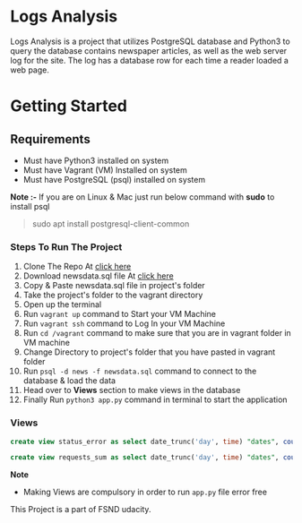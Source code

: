 # Logs Analysis
Logs Analysis is a project that utilizes PostgreSQL database and Python3 to query the database contains newspaper articles, as well as the web server log for the site. The log has a database row for each time a reader loaded a web page.

# Getting Started

## Requirements

- Must have Python3 installed on system
- Must have Vagrant (VM) Installed on system
- Must have PostgreSQL (psql) installed on system

**Note :-** 
If you are on Linux & Mac just run below command with **sudo** to install psql 
> sudo apt install postgresql-client-common    

### Steps To Run The Project

1.  Clone The Repo At [click here](https://github.com/imrshu/Logs-Analysis)
2.	Download newsdata.sql file At [click here](https://drive.google.com/file/d/0B_qzAKxW64G-VFJZLWZ3SHdZUVk/view?usp=sharing)
3.  Copy & Paste newsdata.sql file in project's folder
4.  Take the project's folder to the vagrant directory
5.  Open up the terminal
6.  Run `vagrant up` command to Start your VM Machine
7.  Run `vagrant ssh` command to Log In your VM Machine
8.  Run `cd /vagrant` command to make sure that you are in vagrant folder in VM machine
9.  Change Directory to project's folder that you have pasted in vagrant folder
10. Run `psql -d news -f newsdata.sql` command to connect to the database & load the data
11. Head over to **Views** section to make views in the database
12. Finally Run `python3 app.py` command in terminal to start the application

### Views
```SQL
create view status_error as select date_trunc('day', time) "dates", count(*) as e from log where status= '404 NOT FOUND' group by dates;
```

```SQL
create view requests_sum as select date_trunc('day', time) "dates", count(status) as r from log group by dates;
```


**Note**
- Making Views are compulsory in order to run `app.py` file error free

This Project is a part of FSND udacity.

